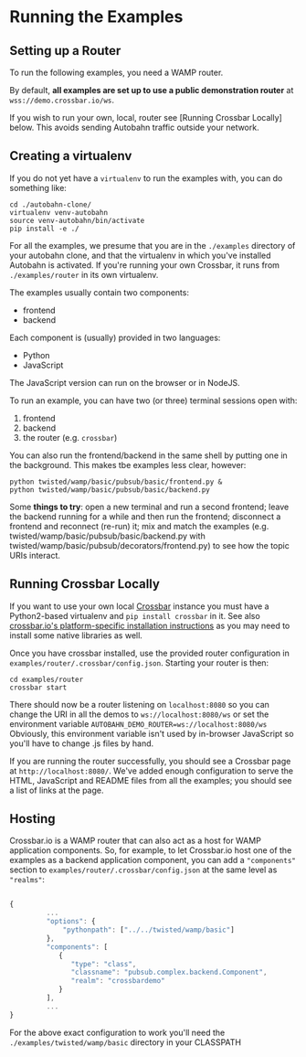 # Running the Examples

## Setting up a Router

To run the following examples, you need a WAMP router.

By default, **all examples are set up to use a public demonstration router** at `wss://demo.crossbar.io/ws`.

If you wish to run your own, local, router see [Running Crossbar Locally] below. This avoids sending Autobahn traffic outside your network.


## Creating a virtualenv

If you do not yet have a `virtualenv` to run the examples with, you can do something like:

```shell
cd ./autobahn-clone/
virtualenv venv-autobahn
source venv-autobahn/bin/activate
pip install -e ./
```

For all the examples, we presume that you are in the `./examples` directory of your autobahn clone, and that the virtualenv in which you've installed Autobahn is activated. If you're running your own Crossbar, it runs from `./examples/router` in its own virtualenv.

The examples usually contain two components:

 * frontend
 * backend

Each component is (usually) provided in two languages:

 * Python
 * JavaScript

The JavaScript version can run on the browser or in NodeJS.

To run an example, you can have two (or three) terminal sessions open with:

 1. frontend
 2. backend
 3. the router (e.g. `crossbar`)

You can also run the frontend/backend in the same shell by putting one in the background. This makes tbe examples less clear, however:

```shell
python twisted/wamp/basic/pubsub/basic/frontend.py &
python twisted/wamp/basic/pubsub/basic/backend.py
```

Some **things to try**: open a new terminal and run a second frontend;  leave the backend running for a while and then run the frontend; disconnect a frontend and reconnect (re-run) it; mix and match the examples (e.g. twisted/wamp/basic/pubsub/basic/backend.py with twisted/wamp/basic/pubsub/decorators/frontend.py) to see how the topic URIs interact.


## Running Crossbar Locally

If you want to use your own local [Crossbar](http://crossbar.io) instance you must have a Python2-based virtualenv and `pip install crossbar` in it. See also [crossbar.io's platform-specific installation instructions](http://crossbar.io/docs/Local-Installation/) as you may need to install some native libraries as well.

Once you have crossbar installed, use the provided router configuration in `examples/router/.crossbar/config.json`. Starting your router is then:

```shell
cd examples/router
crossbar start
```

There should now be a router listening on `localhost:8080` so you can change the URI in all the demos to `ws://localhost:8080/ws` or set the environment variable `AUTOBAHN_DEMO_ROUTER=ws://localhost:8080/ws` Obviously, this environment variable isn't used by in-browser JavaScript so you'll have to change .js files by hand.

If you are running the router successfully, you should see a Crossbar page at `http://localhost:8080/`. We've added enough configuration to serve the HTML, JavaScript and README files from all the examples; you should see a list of links at the page.


## Hosting

Crossbar.io is a WAMP router that can also act as a host for WAMP application components. So, for example, to let Crossbar.io host one of the examples as a backend application component, you can add a `"components"` section to `examples/router/.crossbar/config.json` at the same level as `"realms"`:

```javascript

{
         ...
         "options": {
             "pythonpath": ["../../twisted/wamp/basic"]
         },
         "components": [
            {
               "type": "class",
               "classname": "pubsub.complex.backend.Component",
               "realm": "crossbardemo"
            }
         ],
         ...
}
```

For the above exact configuration to work you'll need the `./examples/twisted/wamp/basic` directory in your CLASSPATH